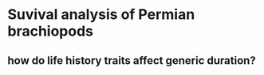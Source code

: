 Suvival analysis of Permian brachiopods
=======================================

how do life history traits affect generic duration?
---------------------------------------------------
